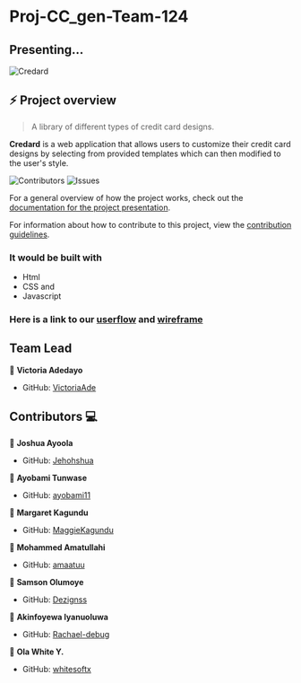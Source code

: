 # Proj-CC_gen-Team-124

## Presenting...
![Credard](https://res.cloudinary.com/freakingspicy/image/upload/v1659129463/logo_qs5q9w.png)



## :zap: Project overview


> A library of different types of credit card designs.

**Credard** is a web application that allows users to
customize their credit card designs by selecting from provided templates which can then modified to the 
user's style.

![[Contributors](https://github.com/zuri-training/Proj-CC_gen-Team-124/issues)](https://img.shields.io/github/contributors/zuri-training/Proj-CC_gen-Team-124.svg?style=for-the-badge)
![[Issues](https://github.com/zuri-training/Proj-CC_gen-Team-124/graphs/contributors)](https://img.shields.io/github/issues/zuri-training/Proj-CC_gen-Team-124.svg?style=for-the-badge)

For a general overview of how the project works, check out the [documentation for the project presentation](https://docs.google.com/document/d/1DWA4ZwdISgN0JvuIN36B516YIxWYqzoncjOXI4zbpQM/edit).

For information about how to contribute to this project, view the [contribution guidelines](https://github.com/zuri-training/Proj-CC_gen-Team-124/blob/main/CONTRIBUTING.md).

### It would be built with 
* Html
* CSS and
* Javascript

### Here is a link to our [userflow](https://www.figma.com/file/bjTdKLvYQ2bCLcZHe0S1lo/cc_gen-brain-storming?node-id=0%3A1) and [wireframe](https://www.figma.com/proto/yD5F6g67uY8Gj6GytXXj9S/Wireframes?node-id=1%3A2&scaling=scale-down&page-id=0%3A1&starting-point-node-id=1%3A2)


## Team Lead

👤 **Victoria Adedayo**
- GitHub: [VictoriaAde](https://github.com/VictoriaAde)


## Contributors  :computer:
👤 **Joshua Ayoola**
- GitHub: [Jehohshua](https://github.com/Jehohshua)

👤 **Ayobami Tunwase**
- GitHub: [ayobami11](https://github.com/ayobami11)


👤 **Margaret Kagundu**
- GitHub: [MaggieKagundu](https://github.com/MaggieKagundu)


👤 **Mohammed Amatullahi**
- GitHub: [amaatuu](https://github.com/amaatuu)


👤 **Samson Olumoye**
- GitHub: [Dezignss](https://github.com/Dezignss)


👤 **Akinfoyewa Iyanuoluwa**
- GitHub: [Rachael-debug](https://github.com/Rachael-debug)


👤 **Ola White Y.**
- GitHub: [whitesoftx](https://github.com/whitesoftx)


<!-- 1. [Victoria Adedayo](https://github.com/VictoriaAde) - Team lead, frontend developer
2. [Joshua Ayoola](https://github.com/Jehohshua) - Product designer
3. [Ayobami Tunwase](https://github.com/ayobami11) - Frontend developer
4. [Margaret Kagundu](https://github.com/MaggieKagundu) - Product designer
5. [Mohammed Amatullahi](https://github.com/amaatuu) - Product designer
6. [Samson Olumoye](https://github.com/Dezignss) - Product designer
7. [Akinfoyewa Iyanuoluwa]() - Product designer
8. [Ola White Y.](https://github.com/whitesoftx) - Frontend developer -->

<!--  [Ajagboye Daniel]() - Product designer
 [Olaoro Samson]() - Backend developer
 [Muhiz Akanni](https://github.com/muakone) - Frontend developer
 [Cynthia Okonkwo]() - Product designer
 [Adesokan Abdulafeez](https://github.com/adeabdul2) - Frontend developer
 [Ezedigwe Odilichukwu]() - Frontend developer
 [Udhe Austine Ogaga](https://github.com/Austinet) - Frontend developer
 [Atasie Rejoice]() - Product designer
 [Letticia Adimoha](https://github.com/Letticia20) - Frontend developer
 [Obinna Anya]() - Backend developer -->
